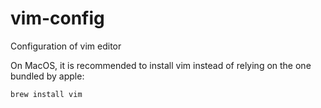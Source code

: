 # vim-config
Configuration of vim editor

On MacOS, it is recommended to install vim instead of relying on the one 
bundled by apple:

```
brew install vim
```
